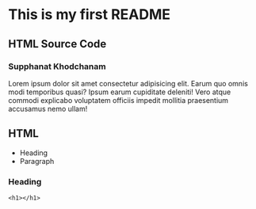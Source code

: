# This is my first README 
## HTML Source Code
### Supphanat Khodchanam

Lorem ipsum dolor sit amet consectetur adipisicing elit. Earum quo omnis modi temporibus quasi? Ipsum earum cupiditate deleniti! Vero atque commodi explicabo voluptatem officiis impedit mollitia praesentium accusamus nemo ullam!

## HTML
- Heading
- Paragraph
  
### Heading
```
<h1></h1>
```
